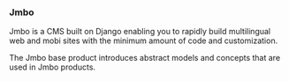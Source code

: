 ### Jmbo

Jmbo is a CMS built on Django enabling you to rapidly build multilingual web
and mobi sites with the minimum amount of code and customization.

The Jmbo base product introduces abstract models and concepts that are used in
Jmbo products.
